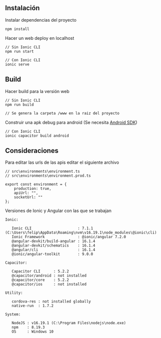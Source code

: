## Instalación 
Instalar dependencias del proyecto

```
npm install
```

Hacer un web deploy en localhost

```
// Sin Ionic CLI
npm run start

// Con Ionic CLI
ionic serve
```

## Build
Hacer build para la versión web

```
// Sin Ionic CLI
npm run build

// Se genera la carpeta /www en la raiz del proyecto
```

Construir una apk debug para android (Se necesita [Android SDK](https://developer.android.com/studio/))
```
// Con Ionic CLI
ionic capacitor build android
```  

## Consideraciones
Para editar las urls de las apis editar el siguiente archivo

```
// src\environments\environment.ts
// src\environments\environment.prod.ts

export const environment = {
	production: true,
	apiUrl: "",
	socketUrl: ""
};
```

Versiones de Ionic y Angular con las que se trabajan
```
Ionic:

   Ionic CLI                     : 7.1.1 (C:\Users\felip\AppData\Roaming\nvm\v16.19.1\node_modules\@ionic\cli)
   Ionic Framework               : @ionic/angular 7.2.0
   @angular-devkit/build-angular : 16.1.4
   @angular-devkit/schematics    : 16.1.4
   @angular/cli                  : 16.1.4
   @ionic/angular-toolkit        : 9.0.0

Capacitor:

   Capacitor CLI      : 5.2.2
   @capacitor/android : not installed
   @capacitor/core    : 5.2.2
   @capacitor/ios     : not installed

Utility:

   cordova-res : not installed globally
   native-run  : 1.7.2

System:

   NodeJS : v16.19.1 (C:\Program Files\nodejs\node.exe)
   npm    : 8.19.3
   OS     : Windows 10
```